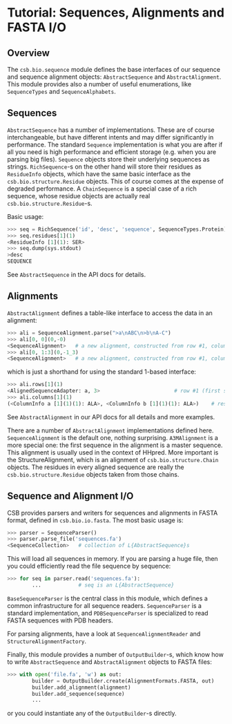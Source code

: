 # Tutorial: Sequences, Alignments and FASTA I/O

## Overview

The ``csb.bio.sequence`` module defines the base interfaces of our sequence 
and sequence alignment objects: ``AbstractSequence`` and ``AbstractAlignment``. 
This module provides also a number of useful enumerations, like 
``SequenceTypes`` and ``SequenceAlphabets``.

## Sequences

``AbstractSequence`` has a number of implementations. These are of course 
interchangeable, but have different intents and may differ significantly 
in performance. The standard ``Sequence`` implementation is what you are 
after if all you need is high performance and efficient storage (e.g. 
when you are parsing big files). ``Sequence`` objects store their underlying 
sequences as strings. ``RichSequence``-s on the other hand will store their 
residues as ``ResidueInfo`` objects, which have the same basic interface as 
the ``csb.bio.structure.Residue`` objects. This of course comes at the 
expense of degraded performance. A ``ChainSequence`` is a special case of a 
rich sequence, whose residue objects are actually real 
``csb.bio.structure.Residue``-s.

Basic usage:

```python
>>> seq = RichSequence('id', 'desc', 'sequence', SequenceTypes.Protein)
>>> seq.residues[1](1)
<ResidueInfo [1](1): SER>
>>> seq.dump(sys.stdout)
>desc
SEQUENCE
``` 

See ``AbstractSequence`` in the API docs for details.

## Alignments

``AbstractAlignment`` defines a table-like interface to access the data 
in an alignment:

```python
>>> ali = SequenceAlignment.parse(">a\nABC\n>b\nA-C")
>>> ali[0, 0](0,-0)
<SequenceAlignment>   # a new alignment, constructed from row #1, column #1
>>> ali[0, 1:3](0,-1_3)
<SequenceAlignment>   # a new alignment, constructed from row #1, columns #2..#3
```

which is just a shorthand for using the standard 1-based interface:

```python
>>> ali.rows[1](1)
<AlignedSequenceAdapter: a, 3>                        # row #1 (first sequence)
>>> ali.columns[1](1)
(<ColumnInfo a [1](1)(1): ALA>, <ColumnInfo b [1](1)(1): ALA>)    # residues at column #1
```

See ``AbstractAlignment`` in our API docs for all details and more examples.

There are a number of ``AbstractAlignment`` implementations defined here. 
``SequenceAlignment`` is the default one, nothing surprising. ``A3MAlignment`` 
is a more special one: the first sequence in the alignment is a master 
sequence. This alignment is usually used in the context of HHpred. More 
important is the StructureAlignment, which is an alignment of 
``csb.bio.structure.Chain`` objects. The residues in every aligned sequence 
are really the ``csb.bio.structure.Residue`` objects taken from those chains.

## Sequence and Alignment I/O

CSB provides parsers and writers for sequences and alignments in FASTA 
format, defined in ``csb.bio.io.fasta``. The most basic usage is:

```python
>>> parser = SequenceParser()
>>> parser.parse_file('sequences.fa')
<SequenceCollection>   # collection of L{AbstractSequence}s
```

This will load all sequences in memory. If you are parsing a huge file, 
then you could efficiently read the file sequence by sequence:

```python
>>> for seq in parser.read('sequences.fa'):
        ...            # seq is an L{AbstractSequence}
```

``BaseSequenceParser`` is the central class in this module, which defines 
a common infrastructure for all sequence readers. ``SequenceParser`` is a 
standard implementation, and ``PDBSequenceParser`` is specialized to read 
FASTA sequences with PDB headers.

For parsing alignments, have a look at ``SequenceAlignmentReader`` and 
``StructureAlignmentFactory``.

Finally, this module provides a number of ``OutputBuilder``-s, which know 
how to write ``AbstractSequence`` and ``AbstractAlignment`` objects to FASTA 
files:

```python
>>> with open('file.fa', 'w') as out:
        builder = OutputBuilder.create(AlignmentFormats.FASTA, out)
        builder.add_alignment(alignment)
        builder.add_sequence(sequence)
        ...
```

or you could instantiate any of the ``OutputBuilder``-s directly.
